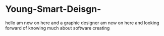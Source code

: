# Young-Smart-Deisgn-
hello am new on here and a graphic designer 
am new on here and looking forward of knowing much about software creating 
